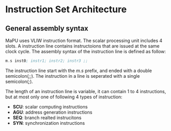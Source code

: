 # Instruction Set Architecture
## General assembly syntax
MaPU uses VLIW instruction format. The scalar processing unit includes 4 slots. 
A instruction line contains instructoions that are issued at the same clock cycle. 
The assembly syntax of the instruction line is defined as follow:
```asm
m.s inst0; instr1; instr2; instr3 ;;
```
The instruction line start with the *m.s* prefix, and ended with a double semicolon(*;;*). 
The instruction in a line is seperated with a single semicolon(*;*).

The length of an instruction line is variable, it can contain 1 to 4 instructions, but at most only one of following 4 types of 
instruction:
* **SCU**: scalar computing instructions
* **AGU**: address generation instructions
* **SEQ**: branch realted instrucitons
* **SYN**: synchronization instructions 
